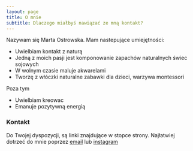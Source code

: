 ```yaml
---
layout: page
title: O mnie
subtitle: Dlaczego miałbyś nawiązać ze mną kontakt?
---
```


Nazywam się Marta Ostrowska. Mam nastepujące umiejętności:

- Uwielbiam kontakt z naturą
- Jedną z moich pasji jest komponowanie zapachów naturalnych świec sojowych
- W wolnym czasie maluje akwarelami
- Tworzę z włóczki naturalne zabawki dla dzieci, warzywa montessori

Poza tym

- Uwielbiam kreowac
- Emanuje pozytywną energią

### Kontakt

Do Twojej dyspozycji, są linki znajdujące w stopce strony. Najłatwiej dotrzeć do mnie poprzez [email](mailto:kontakt@nelma.pl) lub [instagram](@nelmastories)
